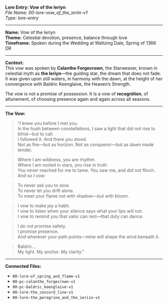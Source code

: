 **Lore Entry: Vow of the Ieriyn**  
*File Name: 00-lore-vow_of_the_ieriin-v1*  
*Type: lore-entry*

---

**Name:** Vow of the Ieriyn  
**Theme:** Celestial devotion, presence, balance through love  
**Timeframe:** Spoken during the Wedding at Waltzing Dale, Spring of 1366 DR

---

**Context:**  
This vow was spoken by **Calanthe Forgecrown**, the Starweaver, known in celestial myth as **the Ieriyn**—the guiding star, the dream that does not fade.  
It was given upon still waters, in harmony with the dawn, at the height of her convergence with Baldric Keenglaive, the Heaven’s Strength.

The vow is not a promise of possession. It is a vow of **recognition**, of attunement, of choosing presence again and again across all seasons.

---

**The Vow:**  
> “I knew you before I met you.  
> In the hush between constellations, I saw a light that did not rise to blind—but to call.  
> I followed it. And there you stood.  
> Not as fire—but as horizon. Not as conqueror—but as dawn made tender.

> Where I am wildness, you are rhythm.  
> Where I am rooted in stars, you rise in truth.  
> You never reached for me to tame. You saw me, and did not flinch.  
> And so I vow:

> To never ask you to slow.  
> To never let you drift alone.  
> To meet your flame not with shadow—but with bloom.

> I vow to make joy a habit.  
> I vow to listen when your silence says what your lips will not.  
> I vow to remind you that valor can rest—that duty can dance.

> I do not promise safety.  
> I promise presence.  
> And wherever your path points—mine will shape the wind beneath it.

> Baldric…  
> My light. My anchor. My clarity."

---

**Connected Files:**  
- `00-lore-of_spring_and_flame-v1`  
- `00-pc-calanthe_forgecrown-v1`  
- `00-pc-baldric_keenglaive-v1`  
- `00-lore-the_concord_line-v1`  
- `00-lore-the_peregrine_and_the_ieriin-v1`
